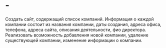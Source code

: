 # -
Создать сайт, содержащий список компаний. Информация о каждой компании состоит из названия компании, даты создания, адреса офиса, телефона, адреса сайта, описания деятельности, фио директора. Реализовать возможность добавления новой компании, удаление существующей компании, изменение информации о компании.
